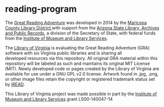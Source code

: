 # reading-program
The <a href="http://greatreadingadventure.com/" target="_blank">Great Reading  Adventure</a> was 
developed in 2014 by the <a href="http://www.mcldaz.org/" target="_blank">Maricopa County 
Library District </a>with  support from the <a href="http://www.azlibrary.gov/" target="_blank">
Arizona State  Library, Archives and Public Records</a>, a division of the Secretary of  State, 
with federal funds from the <a href="http://www.imls.gov/" target="_blank">Institute of  Museum 
and Library Services</a>.

The <a href="http://www.lva.virginia.gov/" target="_blank">Library of Virginia</a> is evaluating 
the Great Reading  Adventure (GRA) software with six Virginia public libraries and is sharing all  
developed resources via this repository. All original GRA material within this  repository will be 
labeled as such and maintains its original MIT License  (MIT). Newly developed code or pages 
created by the Library of Virginia are  available for use under a GNU GPL v2.0 license. Artwork 
found in .jpg, .png, or  other image files retain the copyright or registered trademark status set 
by <a href="http://www.ireadprogram.org/" target="_blank">iREAD</a>.

This Library of Virginia  project was made possible in part by the <a href="http://www.imls.gov/" 
target="_blank">Institute of Museum and Library Services</a> grant LS00-140047-14